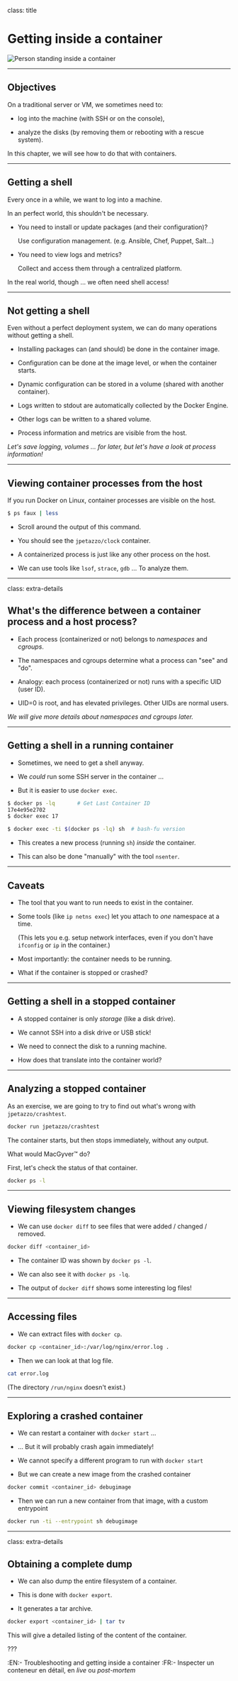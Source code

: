 
class: title

# Getting inside a container

![Person standing inside a container](images/getting-inside.png)

---

## Objectives

On a traditional server or VM, we sometimes need to:

* log into the machine (with SSH or on the console),

* analyze the disks (by removing them or rebooting with a rescue system).

In this chapter, we will see how to do that with containers.

---

## Getting a shell

Every once in a while, we want to log into a machine.

In an perfect world, this shouldn't be necessary.

* You need to install or update packages (and their configuration)?

  Use configuration management. (e.g. Ansible, Chef, Puppet, Salt...)

* You need to view logs and metrics?

  Collect and access them through a centralized platform.

In the real world, though ... we often need shell access!

---

## Not getting a shell

Even without a perfect deployment system, we can do many operations without getting a shell.

* Installing packages can (and should) be done in the container image.

* Configuration can be done at the image level, or when the container starts.

* Dynamic configuration can be stored in a volume (shared with another container).

* Logs written to stdout are automatically collected by the Docker Engine.

* Other logs can be written to a shared volume.

* Process information and metrics are visible from the host.

_Let's save logging, volumes ... for later, but let's have a look at process information!_

---

## Viewing container processes from the host

If you run Docker on Linux, container processes are visible on the host.

```bash
$ ps faux | less
```

* Scroll around the output of this command.

* You should see the `jpetazzo/clock` container.

* A containerized process is just like any other process on the host.

* We can use tools like `lsof`, `strace`, `gdb` ... To analyze them.

---

class: extra-details

## What's the difference between a container process and a host process?

* Each process (containerized or not) belongs to *namespaces* and *cgroups*.

* The namespaces and cgroups determine what a process can "see" and "do".

* Analogy: each process (containerized or not) runs with a specific UID (user ID).

* UID=0 is root, and has elevated privileges. Other UIDs are normal users.

_We will give more details about namespaces and cgroups later._

---

## Getting a shell in a running container

* Sometimes, we need to get a shell anyway.

* We _could_ run some SSH server in the container ...

* But it is easier to use `docker exec`.

```bash
$ docker ps -lq       # Get Last Container ID
17e4e95e2702
$ docker exec 17

$ docker exec -ti $(docker ps -lq) sh  # bash-fu version
```

* This creates a new process (running `sh`) _inside_ the container.

* This can also be done "manually" with the tool `nsenter`.

---

## Caveats

* The tool that you want to run needs to exist in the container.

* Some tools (like `ip netns exec`) let you attach to _one_ namespace at a time.

  (This lets you e.g. setup network interfaces, even if you don't have `ifconfig` or `ip` in the container.)

* Most importantly: the container needs to be running.

* What if the container is stopped or crashed?

---

## Getting a shell in a stopped container

* A stopped container is only _storage_ (like a disk drive).

* We cannot SSH into a disk drive or USB stick!

* We need to connect the disk to a running machine.

* How does that translate into the container world?

---

## Analyzing a stopped container

As an exercise, we are going to try to find out what's wrong with `jpetazzo/crashtest`.

```bash
docker run jpetazzo/crashtest
```

The container starts, but then stops immediately, without any output.

What would MacGyver&trade; do?

First, let's check the status of that container.

```bash
docker ps -l
```

---

## Viewing filesystem changes

* We can use `docker diff` to see files that were added / changed / removed.

```bash
docker diff <container_id>
```

* The container ID was shown by `docker ps -l`.

* We can also see it with `docker ps -lq`.

* The output of `docker diff` shows some interesting log files!

---

## Accessing files

* We can extract files with `docker cp`.

```bash
docker cp <container_id>:/var/log/nginx/error.log .
```

* Then we can look at that log file.

```bash
cat error.log
```

(The directory `/run/nginx` doesn't exist.)

---

## Exploring a crashed container

* We can restart a container with `docker start` ...

* ... But it will probably crash again immediately!

* We cannot specify a different program to run with `docker start`

* But we can create a new image from the crashed container

```bash
docker commit <container_id> debugimage
```

* Then we can run a new container from that image, with a custom entrypoint

```bash
docker run -ti --entrypoint sh debugimage
```

---

class: extra-details

## Obtaining a complete dump

* We can also dump the entire filesystem of a container.

* This is done with `docker export`.

* It generates a tar archive.

```bash
docker export <container_id> | tar tv
```

This will give a detailed listing of the content of the container.

???

:EN:- Troubleshooting and getting inside a container
:FR:- Inspecter un conteneur en détail, en *live* ou *post-mortem*
